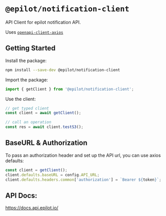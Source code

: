 # `@epilot/notification-client`

API Client for epilot notification API.

Uses [`openapi-client-axios`](https://github.com/anttiviljami/openapi-client-axios)

## Getting Started

Install the package:

```bash
npm install --save-dev @epilot/notification-client
```

Import the package:

```typescript
import { getClient } from '@epilot/notification-client';
```

Use the client:
```typescript
// get typed client
const client = await getClient();

// call an operation
const res = await client.testS3();
```

## BaseURL & Authorization

To pass an authorization header and set up the API url, you can use axios
defaults:

```typescript
const client = getClient();
client.defaults.baseURL = config.API_URL;
client.defaults.headers.common['authorization'] = `Bearer ${token}`;
```

## API Docs:

https://docs.api.epilot.io/
